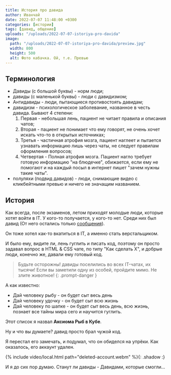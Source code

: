 ```yaml
---
title: История про давида
author: Иванчай
date: 2022-07-07 11:48:00 +0300
categories: [истории]
tags: [давид, общение]
uploads: "/uploads/2022-07-07-istoriya-pro-davida"
image:
  path: "/uploads/2022-07-07-istoriya-pro-davida/preview.jpg"
  width: 800
  height: 500
  alt: Фото кабачка. Ой, т.е. Превью
---
```


## Терминология

- Давиды (с большой буквы) - норм люди;
- давиды (с маленькой буквы) - люди с давидизмом;
- Антидавиды - люди, пытающиеся противостоять давидам;
- давидизм - психологическое заболевание, названное в честь давида. Бывают 4 степени:
  1. Первая - небольшая лень, пациент не читает правила и описания чатов;
  2. Вторая - пациент не понимает что ему говорят, не очень хочет искать что-то в открытых источниках;
  3. Третья - частичная атрофия мозга, пациент наглеет и пытается узнавать информацию лишь через чаты, не следует правилам оформления вопросов;
  4. Четвертая - Полная атрофия мозга. Пациент нагло требует готовую информацию "на блюдечке", обижается, если ему не помогают и на каждый посыл в интернет пишет "зачем нужны такие чаты".
- полуляхи (подвид давидов) - люди, снимающие видео с кликбейтными превью и ничего не значащим названием.

## История

Как всегда, после экзаменов, летом приходят молодые люди, которые хотят войти в IT. У кого-то получается, у кого-то нет. Среди них был давид (От него остались только [сообщения](https://t.me/css_ru/623464)).

Он тоже хотел как-то вкатиться в IT, а именно стать верстальщиком.

И было ему, видите ли, лень гуглить и писать код, поэтому он просто задавал вопрос в HTML & CSS чате, по типу "Как сделать X", и добрые люди, конечно же, давали ему готовый код.

> Будьте осторожны! давиды поселились во всех IT-чатах, их тысячи! Если вы заметили одну из особей, пройдите мимо. Не злите животное!
{: .prompt-danger }

А как известно:

- Дай человеку рыбу - он будет сыт весь день
- Дай человеку удочку - он будет сыт всю жизнь
- Дай человеку по шапке - он будет сыт весь день, всю жизнь, познает все тайны мира сего и научится гуглить.

Этот список я назвал **Аксиома Рыб в Кубе**.

Ну и что вы думаете? давид просто брал чужой код.

Я перестал его замечать, и подумал, что он обиделся на упрёки. Как оказалось, его аккаунт удален.

{% include video/local.html path="deleted-account.webm" %}{: .shadow :}

И я до сих пор думаю. Станут ли давиды - Давидами, которые смогли...
